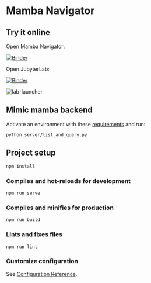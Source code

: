# Mamba Navigator

## Try it online

Open Mamba Navigator:

[![Binder](https://mybinder.org/badge_logo.svg)](https://mybinder.org/v2/gh/TheSnakePit/mamba-navigator/master?urlpath=mamba/navigator)

Open JupyterLab:

[![Binder](https://mybinder.org/badge_logo.svg)](https://mybinder.org/v2/gh/TheSnakePit/mamba-navigator/master?urlpath=lab)

![lab-launcher](https://user-images.githubusercontent.com/591645/92235600-3d687000-eeb4-11ea-8f8a-c4d4f14a4d4b.png)

## Mimic mamba backend

Activate an environment with these [requirements](./server/requirements.txt)
and run:
```
python server/list_and_query.py
```

## Project setup
```
npm install
```

### Compiles and hot-reloads for development
```
npm run serve
```

### Compiles and minifies for production
```
npm run build
```

### Lints and fixes files
```
npm run lint
```

### Customize configuration
See [Configuration Reference](https://cli.vuejs.org/config/).
